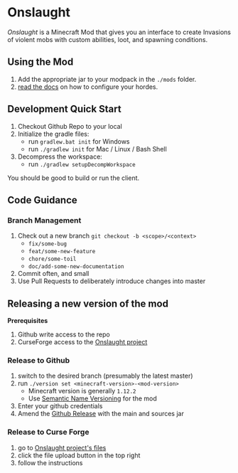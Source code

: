 # Onslaught

*Onslaught* is a Minecraft Mod that gives you an interface to create Invasions of violent mobs with custom abilities, loot, and spawning conditions.

## Using the Mod

1. Add the appropriate jar to your modpack in the `./mods` folder. 
2. [read the docs](https://onslaught.readthedocs.io/en/latest/) on how to configure your hordes.

## Development Quick Start

1. Checkout Github Repo to your local
2. Initialize the gradle files:
    * run `gradlew.bat init` for Windows
    * run `./gradlew init` for Mac / Linux / Bash Shell
3. Decompress the workspace:
    * run `./gradlew setupDecompWorkspace`
    
You should be good to build or run the client.
    
## Code Guidance

### Branch Management

1. Check out a new branch `git checkout -b <scope>/<context>`
    * `fix/some-bug`
    * `feat/some-new-feature`
    * `chore/some-toil`
    * `doc/add-some-new-documentation`
2. Commit often, and small
3. Use Pull Requests to deliberately introduce changes into master

## Releasing a new version of the mod

**Prerequisites**

1. Github write access to the repo
2. CurseForge access to the [Onslaught project](https://www.curseforge.com/minecraft/mc-mods/onslaught)

### Release to Github

1. switch to the desired branch (presumably the latest master)
2. run `./version set <minecraft-version>-<mod-version>`
    * Minecraft version is generally `1.12.2`
    * Use [Semantic Name Versioning](https://semver.org/) for the mod
3. Enter your github credentials
4. Amend the [Github Release](https://github.com/Rebirth-of-the-Night/onslaught/releases) with the main and sources jar

### Release to Curse Forge

1. go to [Onslaught project's files](https://www.curseforge.com/minecraft/mc-mods/onslaught/files)
2. click the file upload button in the top right
3. follow the instructions
